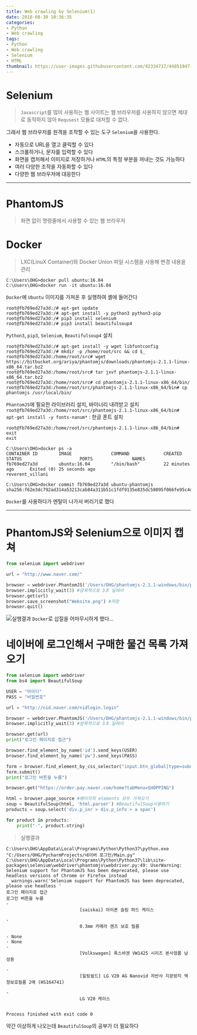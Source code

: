 ```yaml
---
title: Web crawling by Selenium(1)
date: 2018-08-30 10:36:35
categories:
- Python
- Web crawling
tags:
- Python
- Web crawling
- Selenium
- HTML
thumbnail: https://user-images.githubusercontent.com/42334717/44851947-e3b58580-ac9c-11e8-88a4-ab938b750ea8.png
---
```

# Selenium
> `Javascript`를 많이 사용하는 웹 사이트는 웹 브라우저를 사용하지 않으면 제대로 동작하지 않아 `Requsest` 모듈로 대처할 수 없다.

그래서 웹 브라우저를 원격을 조작할 수 있는 도구 `Selenium`을 사용한다.
+ 자동으로 URL을 열고 클릭할 수 있다
+ 스크롤하거나, 문자를 입력할 수 있다
+ 화면을 캡처해서 이미지로 저장하거나 `HTML`의 특정 부분을 꺼내는 것도 가능하다
+ 여러 다양한 조작을 자동화할 수 있다
+ 다양한 웹 브라우저에 대응한다
  
<!-- more -->
***
# PhantomJS
> 화면 없이 명령줄에서 사용할 수 있는 웹 브라우저

# Docker
> LXC(LinuX Container)와 Docker Union 파일 시스템을 사용해 변경 내용을 관리

~~~
C:\Users\OHG>docker pull ubuntu:16.04
C:\Users\OHG>docker run -it ubuntu:16.04
~~~
`Docker`에 `Ubuntu` 이미지를 가져온 후 실행하여 셸에 들어간다
~~~
root@fb769ed27a3d:/# apt-get update
root@fb769ed27a3d:/# apt-get install -y python3 python3-pip
root@fb769ed27a3d:/# pip3 install selenium
root@fb769ed27a3d:/# pip3 install beautifulsoup4
~~~
`Python3`, `pip3`, `Selenium`, `Beautifulsoup4` 설치
~~~
root@fb769ed27a3d:/# apt-get install -y wget libfontconfig
root@fb769ed27a3d:/# mkdir -p /home/root/src && cd $_
root@fb769ed27a3d:/home/root/src# wget https://bitbucket.org/ariya/phantomjs/downloads/phantomjs-2.1.1-linux-x86_64.tar.bz2
root@fb769ed27a3d:/home/root/src# tar jxvf phantomjs-2.1.1-linux-x86_64.tar.bz2
root@fb769ed27a3d:/home/root/src# cd phantomjs-2.1.1-linux-x86_64/bin/
root@fb769ed27a3d:/home/root/src/phantomjs-2.1.1-linux-x86_64/bin# cp phantomjs /usr/local/bin/
~~~
`PhantomJS`에 필요한 라이브러리 설치, 바이너리 내려받고 설치
`root@fb769ed27a3d:/home/root/src/phantomjs-2.1.1-linux-x86_64/bin# apt-get install -y fonts-nanum*` : 한글 폰트 설치
~~~
root@fb769ed27a3d:/home/root/src/phantomjs-2.1.1-linux-x86_64/bin# exit
exit
~~~
~~~
C:\Users\OHG>docker ps -a
CONTAINER ID        IMAGE               COMMAND             CREATED             STATUS                      PORTS               NAMES
fb769ed27a3d        ubuntu:16.04        "/bin/bash"         22 minutes ago      Exited (0) 25 seconds ago                       reverent_villani

C:\Users\OHG>docker commit fb769ed27a3d ubuntu-phantomjs
sha256:f62e3dc792ad314a53213cab84a311b51c1fdf9135e835dc58095f066fe95c4d
~~~
`Docker`를 사용하다가 멘탈이 나가서 버리기로 했다
***
# PhantomJS와 Selenium으로 이미지 캡쳐
~~~Python
from selenium import webdriver

url = "http://www.naver.com/"

browser = webdriver.PhantomJS('/Users/OHG/phantomjs-2.1.1-windows/bin/phantomjs') #Directory지정
browser.implicitly_wait(3) #암묵적으로 3초 딜레이
browser.get(url)
browser.save_screenshot("Website.png") #저장
browser.quit()
~~~
![실행결과](https://user-images.githubusercontent.com/42334717/44851947-e3b58580-ac9c-11e8-88a4-ab938b750ea8.png)
`Docker`로 삽질을 어마무시하게 했다...
# 네이버에 로그인해서 구매한 물건 목록 가져오기
~~~Python
from selenium import webdriver
from bs4 import BeautifulSoup

USER = "아이디"
PASS = "비밀번호"

url = "http://nid.naver.com/nidlogin.login"

browser = webdriver.PhantomJS('/Users/OHG/phantomjs-2.1.1-windows/bin/phantomjs') #Directory지정
browser.implicitly_wait(3) #암묵적으로 3초 딜레이

browser.get(url)
print("로그인 페이지로 접근")

browser.find_element_by_name('id').send_keys(USER)
browser.find_element_by_name('pw').send_keys(PASS)

form = browser.find_element_by_css_selector("input.btn_global[type=submit]")
form.submit()
print("로그인 버튼을 누름")

browser.get("https://order.pay.naver.com/home?tabMenu=SHOPPING")

html = browser.page_source #페이지의 elements 모두 가져오기
soup = BeautifulSoup(html, 'html.parser') #BeautifulSoup사용하기
products = soup.select('div.p_inr > div.p_info > a span')

for product in products:
    print("-", product.string)
~~~
> 실행결과

~~~
C:\Users\OHG\AppData\Local\Programs\Python\Python37\python.exe "C:/Users/OHG/PycharmProjects/네이버 로그인/Main.py"
C:\Users\OHG\AppData\Local\Programs\Python\Python37\lib\site-packages\selenium\webdriver\phantomjs\webdriver.py:49: UserWarning: Selenium support for PhantomJS has been deprecated, please use headless versions of Chrome or Firefox instead
  warnings.warn('Selenium support for PhantomJS has been deprecated, please use headless '
로그인 페이지로 접근
로그인 버튼을 누름
- 
							[saiskai] 아이폰 슬림 하드 케이스
						
- 
							0.3mm 카메라 렌즈 보호 필름 
						
- None
- None
- 
							[Volkswagen] 폭스바겐 VW1425 시리즈 본사정품 남성용
						
- 
							[힐링쉴드] LG V20 AG Nanovid 저반사 지문방지 액정보호필름 2매 (HS164741)
						
- 
							LG V20 케이스
						

Process finished with exit code 0
~~~
약간 이상하게 나오는데 `BeautifulSoup`의 공부가 더 필요하다
